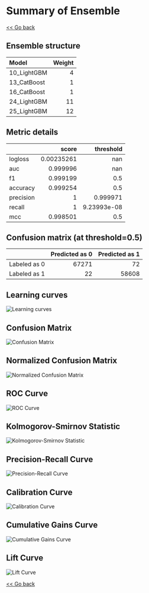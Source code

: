# Summary of Ensemble

[<< Go back](../README.md)


## Ensemble structure
| Model       |   Weight |
|:------------|---------:|
| 10_LightGBM |        4 |
| 13_CatBoost |        1 |
| 16_CatBoost |        1 |
| 24_LightGBM |       11 |
| 25_LightGBM |       12 |

## Metric details
|           |      score |     threshold |
|:----------|-----------:|--------------:|
| logloss   | 0.00235261 | nan           |
| auc       | 0.999996   | nan           |
| f1        | 0.999199   |   0.5         |
| accuracy  | 0.999254   |   0.5         |
| precision | 1          |   0.999971    |
| recall    | 1          |   9.23993e-08 |
| mcc       | 0.998501   |   0.5         |


## Confusion matrix (at threshold=0.5)
|              |   Predicted as 0 |   Predicted as 1 |
|:-------------|-----------------:|-----------------:|
| Labeled as 0 |            67271 |               72 |
| Labeled as 1 |               22 |            58608 |

## Learning curves
![Learning curves](learning_curves.png)
## Confusion Matrix

![Confusion Matrix](confusion_matrix.png)


## Normalized Confusion Matrix

![Normalized Confusion Matrix](confusion_matrix_normalized.png)


## ROC Curve

![ROC Curve](roc_curve.png)


## Kolmogorov-Smirnov Statistic

![Kolmogorov-Smirnov Statistic](ks_statistic.png)


## Precision-Recall Curve

![Precision-Recall Curve](precision_recall_curve.png)


## Calibration Curve

![Calibration Curve](calibration_curve_curve.png)


## Cumulative Gains Curve

![Cumulative Gains Curve](cumulative_gains_curve.png)


## Lift Curve

![Lift Curve](lift_curve.png)



[<< Go back](../README.md)
